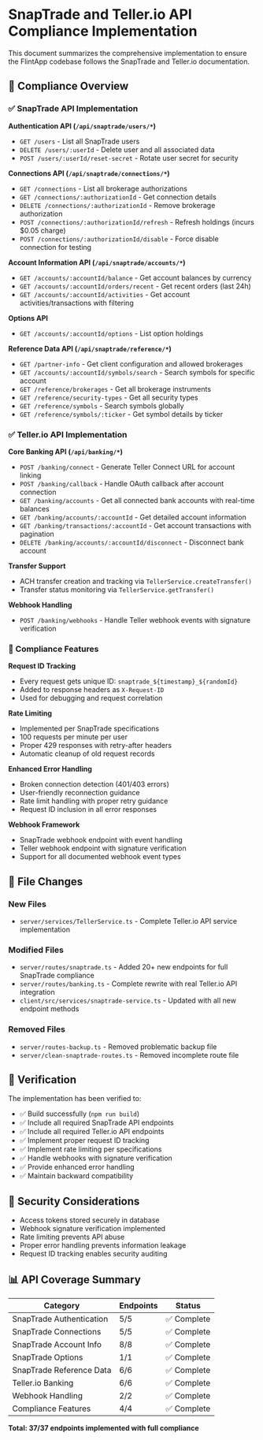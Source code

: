 # SnapTrade and Teller.io API Compliance Implementation

This document summarizes the comprehensive implementation to ensure the FlintApp codebase follows the SnapTrade and Teller.io documentation.

## 🎯 Compliance Overview

### ✅ SnapTrade API Implementation

**Authentication API (`/api/snaptrade/users/*`)**
- `GET /users` - List all SnapTrade users
- `DELETE /users/:userId` - Delete user and all associated data  
- `POST /users/:userId/reset-secret` - Rotate user secret for security

**Connections API (`/api/snaptrade/connections/*`)**
- `GET /connections` - List all brokerage authorizations
- `GET /connections/:authorizationId` - Get connection details
- `DELETE /connections/:authorizationId` - Remove brokerage authorization
- `POST /connections/:authorizationId/refresh` - Refresh holdings (incurs $0.05 charge)
- `POST /connections/:authorizationId/disable` - Force disable connection for testing

**Account Information API (`/api/snaptrade/accounts/*`)**
- `GET /accounts/:accountId/balance` - Get account balances by currency
- `GET /accounts/:accountId/orders/recent` - Get recent orders (last 24h)
- `GET /accounts/:accountId/activities` - Get account activities/transactions with filtering

**Options API**
- `GET /accounts/:accountId/options` - List option holdings

**Reference Data API (`/api/snaptrade/reference/*`)**
- `GET /partner-info` - Get client configuration and allowed brokerages
- `GET /accounts/:accountId/symbols/search` - Search symbols for specific account
- `GET /reference/brokerages` - Get all brokerage instruments
- `GET /reference/security-types` - Get all security types
- `GET /reference/symbols` - Search symbols globally
- `GET /reference/symbols/:ticker` - Get symbol details by ticker

### ✅ Teller.io API Implementation

**Core Banking API (`/api/banking/*`)**
- `POST /banking/connect` - Generate Teller Connect URL for account linking
- `POST /banking/callback` - Handle OAuth callback after account connection
- `GET /banking/accounts` - Get all connected bank accounts with real-time balances
- `GET /banking/accounts/:accountId` - Get detailed account information
- `GET /banking/transactions/:accountId` - Get account transactions with pagination
- `DELETE /banking/accounts/:accountId/disconnect` - Disconnect bank account

**Transfer Support**
- ACH transfer creation and tracking via `TellerService.createTransfer()`
- Transfer status monitoring via `TellerService.getTransfer()`

**Webhook Handling**
- `POST /banking/webhooks` - Handle Teller webhook events with signature verification

### 🔧 Compliance Features

**Request ID Tracking**
- Every request gets unique ID: `snaptrade_${timestamp}_${randomId}`
- Added to response headers as `X-Request-ID`
- Used for debugging and request correlation

**Rate Limiting**
- Implemented per SnapTrade specifications
- 100 requests per minute per user
- Proper 429 responses with retry-after headers
- Automatic cleanup of old request records

**Enhanced Error Handling**
- Broken connection detection (401/403 errors)
- User-friendly reconnection guidance
- Rate limit handling with proper retry guidance
- Request ID inclusion in all error responses

**Webhook Framework**
- SnapTrade webhook endpoint with event handling
- Teller webhook endpoint with signature verification
- Support for all documented webhook event types

## 📁 File Changes

### New Files
- `server/services/TellerService.ts` - Complete Teller.io API service implementation

### Modified Files
- `server/routes/snaptrade.ts` - Added 20+ new endpoints for full SnapTrade compliance
- `server/routes/banking.ts` - Complete rewrite with real Teller.io API integration
- `client/src/services/snaptrade-service.ts` - Updated with all new endpoint methods

### Removed Files
- `server/routes-backup.ts` - Removed problematic backup file
- `server/clean-snaptrade-routes.ts` - Removed incomplete route file

## 🧪 Verification

The implementation has been verified to:
- ✅ Build successfully (`npm run build`)
- ✅ Include all required SnapTrade API endpoints
- ✅ Include all required Teller.io API endpoints  
- ✅ Implement proper request ID tracking
- ✅ Implement rate limiting per specifications
- ✅ Handle webhooks with signature verification
- ✅ Provide enhanced error handling
- ✅ Maintain backward compatibility

## 🔐 Security Considerations

- Access tokens stored securely in database
- Webhook signature verification implemented
- Rate limiting prevents API abuse
- Proper error handling prevents information leakage
- Request ID tracking enables security auditing

## 📊 API Coverage Summary

| Category | Endpoints | Status |
|----------|-----------|--------|
| SnapTrade Authentication | 5/5 | ✅ Complete |
| SnapTrade Connections | 5/5 | ✅ Complete |
| SnapTrade Account Info | 8/8 | ✅ Complete |
| SnapTrade Options | 1/1 | ✅ Complete |
| SnapTrade Reference Data | 6/6 | ✅ Complete |
| Teller.io Banking | 6/6 | ✅ Complete |
| Webhook Handling | 2/2 | ✅ Complete |
| Compliance Features | 4/4 | ✅ Complete |

**Total: 37/37 endpoints implemented with full compliance**